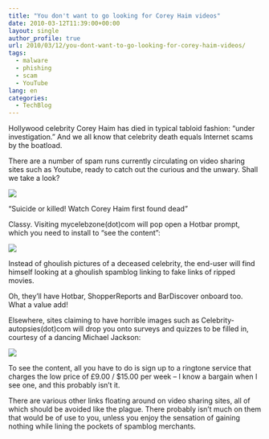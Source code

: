 ```yaml
---
title: "You don't want to go looking for Corey Haim videos"
date: 2010-03-12T11:39:00+00:00
layout: single
author_profile: true
url: 2010/03/12/you-dont-want-to-go-looking-for-corey-haim-videos/
tags:
  - malware
  - phishing
  - scam
  - YouTube
lang: en
categories: 
  - TechBlog
---
```

Hollywood celebrity Corey Haim has died in typical tabloid fashion: “under investigation.” And we all know that celebrity death equals Internet scams by the boatload.

There are a number of spam runs currently circulating on video sharing sites such as Youtube, ready to catch out the curious and the unwary. Shall we take a look?

[![](http://4.bp.blogspot.com/_vaUVXcmC3OI/S5ogTj7IT1I/AAAAAAAABQE/Y2ZbpVqFWIU/s400/haim1.png)](http://4.bp.blogspot.com/_vaUVXcmC3OI/S5ogTj7IT1I/AAAAAAAABQE/Y2ZbpVqFWIU/s1600-h/haim1.png)

“Suicide or killed! Watch Corey Haim first found dead”

Classy. Visiting mycelebzone(dot)com will pop open a Hotbar prompt, which you need to install to “see the content”:

[![](http://2.bp.blogspot.com/_vaUVXcmC3OI/S5ogT4hRK-I/AAAAAAAABQI/ozUIdFu0zoI/s400/haim3.png)](http://2.bp.blogspot.com/_vaUVXcmC3OI/S5ogT4hRK-I/AAAAAAAABQI/ozUIdFu0zoI/s1600-h/haim3.png)

Instead of ghoulish pictures of a deceased celebrity, the end-user will find himself looking at a ghoulish spamblog linking to fake links of ripped movies.

Oh, they’ll have Hotbar, ShopperReports and BarDiscover onboard too. What a value add!

Elsewhere, sites claiming to have horrible images such as Celebrity-autopsies(dot)com will drop you onto surveys and quizzes to be filled in, courtesy of a dancing Michael Jackson:

[![](http://2.bp.blogspot.com/_vaUVXcmC3OI/S5ogT7Q6X-I/AAAAAAAABQM/PNQIJ-K2K3k/s400/haim6.jpg)](http://2.bp.blogspot.com/_vaUVXcmC3OI/S5ogT7Q6X-I/AAAAAAAABQM/PNQIJ-K2K3k/s1600-h/haim6.jpg)

To see the content, all you have to do is sign up to a ringtone service that charges the low price of £9.00 / $15.00 per week – I know a bargain when I see one, and this probably isn’t it.

There are various other links floating around on video sharing sites, all of which should be avoided like the plague. There probably isn’t much on them that would be of use to you, unless you enjoy the sensation of gaining nothing while lining the pockets of spamblog merchants.